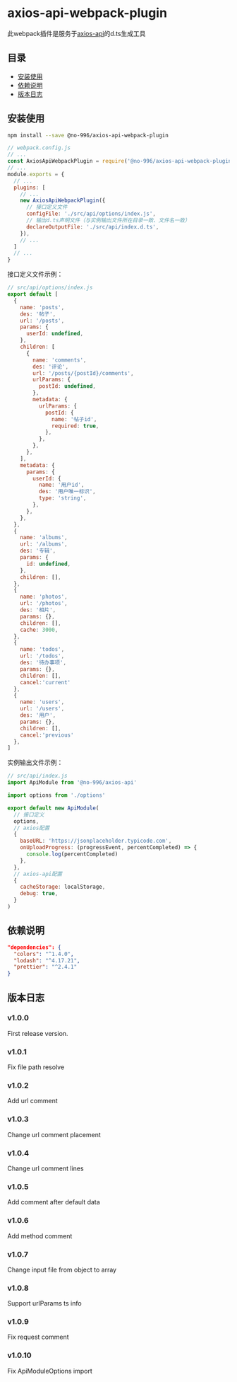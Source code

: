 # axios-api-webpack-plugin

此webpack插件是服务于[axios-api](https://github.com/no-996/axios-api)的d.ts生成工具

## 目录

- [安装使用](#安装使用)
- [依赖说明](#依赖说明)
- [版本日志](#版本日志)

## 安装使用

```bash
npm install --save @no-996/axios-api-webpack-plugin
```

```js
// webpack.config.js
// ...
const AxiosApiWebpackPlugin = require('@no-996/axios-api-webpack-plugin')
// ...
module.exports = {
  // ...
  plugins: [
    // ...
    new AxiosApiWebpackPlugin({
      // 接口定义文件
      configFile: './src/api/options/index.js',
      // 输出d.ts声明文件（与实例输出文件所在目录一致、文件名一致）
      declareOutputFile: './src/api/index.d.ts',
    }),
    // ...
  ]
  // ...
}
```

接口定义文件示例：

```js
// src/api/options/index.js
export default [
  {
    name: 'posts',
    des: '帖子',
    url: '/posts',
    params: {
      userId: undefined,
    },
    children: [
      {
        name: 'comments',
        des: '评论',
        url: '/posts/{postId}/comments',
        urlParams: {
          postId: undefined,
        },
        metadata: {
          urlParams: {
            postId: {
              name: '帖子id',
              required: true,
            },
          },
        },
      },
    ],
    metadata: {
      params: {
        userId: {
          name: '用户id',
          des: '用户唯一标识',
          type: 'string',
        },
      },
    },
  },
  {
    name: 'albums',
    url: '/albums',
    des: '专辑',
    params: {
      id: undefined,
    },
    children: [],
  },
  {
    name: 'photos',
    url: '/photos',
    des: '相片',
    params: {},
    children: [],
    cache: 3000,
  },
  {
    name: 'todos',
    url: '/todos',
    des: '待办事项',
    params: {},
    children: [],
    cancel:'current'
  },
  {
    name: 'users',
    url: '/users',
    des: '用户',
    params: {},
    children: [],
    cancel:'previous'
  },
]
```

实例输出文件示例：

```js
// src/api/index.js
import ApiModule from '@no-996/axios-api'

import options from './options'

export default new ApiModule(
  // 接口定义
  options,
  // axios配置
  {
    baseURL: 'https://jsonplaceholder.typicode.com',
    onUploadProgress: (progressEvent, percentCompleted) => {
      console.log(percentCompleted)
    },
  },
  // axios-api配置
  {
    cacheStorage: localStorage,
    debug: true,
  }
)
```

## 依赖说明

```json
"dependencies": {
  "colors": "^1.4.0",
  "lodash": "^4.17.21",
  "prettier": "^2.4.1"
}
```

## 版本日志

### v1.0.0

First release version.

### v1.0.1

Fix file path resolve

### v1.0.2

Add url comment

### v1.0.3

Change url comment placement

### v1.0.4

Change url comment lines

### v1.0.5

Add comment after default data

### v1.0.6

Add method comment

### v1.0.7

Change input file from object to array

### v1.0.8

Support urlParams ts info

### v1.0.9

Fix request comment

### v1.0.10

Fix ApiModuleOptions import